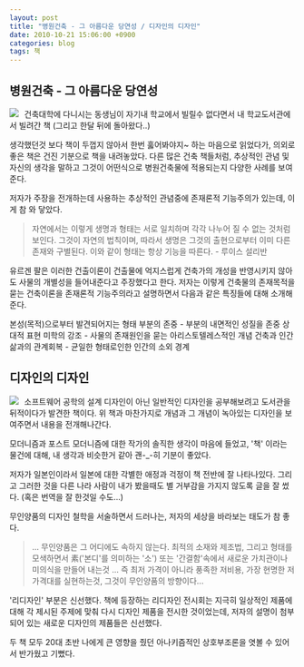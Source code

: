 ```yaml
---
layout: post
title: "병원건축 - 그 아름다운 당연성 / 디자인의 디자인"
date: 2010-10-21 15:06:00 +0900
categories: blog
tags: 책
---
```


병원건축 - 그 아름다운 당연성
-----------------------

<div class="imageblock left" style="float: left; margin-right: 10px;"><img src="http://image.yes24.com/momo/TopCate43/MidCate06/4250825.jpg"></div>

건축대학에 다니시는 동생님이 자기내 학교에서 빌릴수 없다면서 내 학교도서관에서 빌려간 책 (그리고 한달 뒤에 돌아왔다..) 

생각했던것 보다 책이 두껍지 않아서 한번 훓어봐야지~ 하는 마음으로 읽었다가, 의외로 좋은 책은 건진 기분으로 책을 내려놓았다. 다른 많은 건축 책들처럼, 추상적인 관념 및 자신의 생각을 말하고 그것이 어떤식으로 병원건축물에 적용되는지 다양한 사례를 보여준다. 

저자가 주장을 전개하는데 사용하는 추상적인 관념중에 존재론적 기능주의가 있는데, 이게 참 와 닿았다.

> 자연에서는 이렇게 생명과 형태는 서로 일치하며 각각 나누어 질 수 없는 것처럼 보인다. 그것이 자연의 법칙이며, 따라서 생명은 그것의 출현으로부터 이미 다른 존재와 구별된다. 이와 같이 형태는 항상 기능을 따른다. - 루이스 설리반

유르겐 팔은 이러한 건출이론이 건출물에 억지스럽게 건축가의 개성을 반영시키지 않아도 사물의 개별성을 들어내준다고 주장했다고 한다. 저자는 이렇게 건축물의 존재목적을 묻는 건축이론을 존재론적 기능주의라고 설명하면서 다음과 같은 특징들에 대해 소개해준다.

본성(목적)으로부터 발견되어지는 형태
부분의 존중 - 부분의 내면적인 성질을 존중
상대적 표현 미학의 강조 - 사물의 존재원인을 묻는 아리스토텔레스적인 개념
건축과 인간 삶과의 관계회복 - 균일한 형태로인한 인간의 소외 경계

디자인의 디자인
------------

<div class="imageblock left" style="float: left; margin-right: 10px;"><img src="http://image.yes24.com/momo/TopCate55/MidCate06/5450489.jpg"></div>

소프트웨어 공학의 설계 디자인이 아닌 일반적인 디자인을 공부해보려고 도서관을 뒤적이다가 발견한 책이다. 위 책과 마찬가지로 개념과 그 개념이 녹아있는 디자인을 보여주면서 내용을 전개해나간다.

모더니즘과 포스트 모더니즘에 대한 작가의 솔직한 생각이 마음에 들었고, '책' 이라는 물건에 대해, 내 생각과 비슷한거 같아 괜-_-히 기분이 좋았다.

저자가 일본인이라서 일본에 대한 각별한 애정과 걱정이 책 전반에 잘 나타나있다. 그리고 그러한 것을 다른 나라 사람이 내가 봤을때도 별 거부감을 가지지 않도록 글을 잘 썼다. (혹은 번역을 잘 한것일 수도...)

무인양품의 디자인 철학을 서술하면서 드러나는, 저자의 세상을 바라보는 태도가 참 좋다.

> ... 무인양품은 그 어디에도 속하지 않는다. 최적의 소재와 제조법, 그리고 형태를 모색하면서 素('본디'를 의미하는 '소') 또는 '간결함'속에서 새로운 가치관이나 미의식을 만들어 내는것 ... 즉 최저 가격이 아니라 풍족한 저비용, 가장 현명한 저가격대를 실현하는것, 그것이 무인양품의 방향이다...

'리디자인' 부분은 신선했다. 책에 등장하는 리디자인 전시회는 지극히 일상적인 제품에 대해 각 제시된 주제에 맞춰 다시 디자인 제품을 전시한 것이었는데, 저자의 설명이 첨부되어 있는 새로운 디자인의 제품들은 신선했다.

두 책 모두 20대 초반 나에게 큰 영향을 줬던 아나키즘적인 상호부조론을 엿볼 수 있어서 반가웠고 기뻤다.

